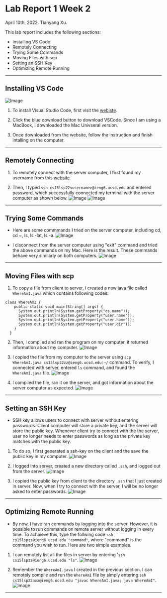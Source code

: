 # Lab Report 1 Week 2
April 10th, 2022. Tianyang Xu. 

This lab report includes the following sections:
- Installing VS Code
- Remotely Connecting
- Trying Some Commands
- Moving Files with scp
- Setting an SSH Key
- Optimizing Remote Running

--- 


## Installing VS Code
![Image](vscode.png)

1. To install Visual Studio Code, first visit the [webiste](https://code.visualstudio.com).

2. Click the blue download button to download VSCode. Since I am using a MacBook, I downloaded the Mac Univseral version. 

3. Once downloaded from the website, follow the instruction and finish intalling on the computer. 

--- 


## Remotely Connecting

1. To remotely connect with the server computer, I first found my username from this [website](https://sdacs.ucsd.edu/~icc/index.php). 

2. Then, I typed `ssh cs15lsp22<username>@ieng6.ucsd.edu` and entered password, which successfully connected my terminal with the server computer as shown below. ![Image](ssh1.png) ![Image](ssh2.png)

--- 


## Trying Some Commands
- Here are some commmands I tried on the server computer, including cd, cd ~, ls, ls -lat, ls -a. ![Image](commandssh.png)

- I disconnect from the server computer using "exit" command and tried the above commands on my Mac. Here is the result. These commands behave very similarly on both computers. 
![Image](commandmac.png)

--- 


## Moving Files with scp
1. To copy a file from client to server, I created a new java file called `WhereAmI.java` which contains following codes:
```
class WhereAmI {
    public static void main(String[] args) {
      System.out.println(System.getProperty("os.name"));
      System.out.println(System.getProperty("user.name"));
      System.out.println(System.getProperty("user.home"));
      System.out.println(System.getProperty("user.dir"));
    }
  }
```

2. Then, I compiled and ran the program on my computer, it returned information about my computer. 
![Image](1.png)

3. I copied the file from my computer to the server using `scp WhereAmI.java cs15lsp22zz@ieng6.ucsd.edu:~/` command. To verify, I connected with server, entered `ls` command, and found the `WhereAmI.java` file. ![Image](2.png)

4. I compiled the file, ran it on the server, and got information about the server computer as expected. ![Image](3.png)

---


## Setting an SSH Key
- SSH key allows users to connect with server without entering passwords. Client computer will store a private key, and the server will store the public key. Whenever client try to connect with the the server, user no longer needs to enter passwords as long as the private key matches with the public key. 

1. To do so, I first generated a ssh-key on the client and the save the public key in my computer. ![Image](4.png)

2. I logged into server, created a new directory called `.ssh`, and logged out from the server. ![Image](5.png)

3. I copied the public key from client to the directory `.ssh` that I just created in server. Now, when I try to connect with the server, I will be no longer asked to enter passwords. ![Image](6.png)

---


## Optimizing Remote Running
- By now, I have ran commands by logging into the server. However, it is possible to run commands on remote server without logging in every time. To achaieve this, type the follwing code `ssh cs15lspzz@ieng6.ucsd.edu "command"`, where "command" is the command you wish to run. Here are two simple examples. 

1. I can remotely list all the files in server by entering '`ssh cs15lspzz@ieng6.ucsd.edu "ls"`. ![Image](7.png)

2. Remember the `WhereAmI.java` I created in the previous section. I can remotely compile and run the `WhereAmI` file by simply entering `ssh cs15lsp22axa@ieng6.ucsd.edu "javac WhereAmI.java; java WhereAmI"`. ![Image](8.png)

---


